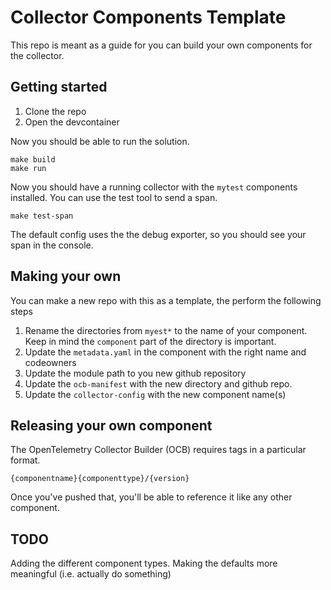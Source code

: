 # Collector Components Template

This repo is meant as a guide for you can build your own components for the collector.

## Getting started

1. Clone the repo
1. Open the devcontainer

Now you should be able to run the solution.


```shell
make build
make run
```

Now you should have a running collector with the `mytest` components installed. You can use the test tool to send a span.

```shell
make test-span
```

The default config uses the the debug exporter, so you should see your span in the console.

## Making your own

You can make a new repo with this as a template, the perform the following steps

1. Rename the directories from `myest*` to the name of your component. Keep in mind the `component` part of the directory is important.
1. Update the `metadata.yaml` in the component with the right name and codeowners
1. Update the module path to you new github repository
1. Update the `ocb-manifest` with the new directory and github repo.
1. Update the `collector-config` with the new component name(s)

## Releasing your own component

The OpenTelemetry Collector Builder (OCB) requires tags in a particular format.

`{componentname}{componenttype}/{version}`

Once you've pushed that, you'll be able to reference it like any other component.

## TODO

Adding the different component types.
Making the defaults more meaningful (i.e. actually do something)